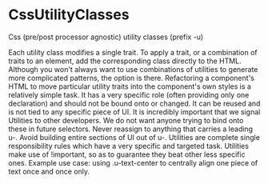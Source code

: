 # CssUtilityClasses
Css (pre/post processor agnostic) utility classes (prefix -u)


Each utility class modifies a single trait.
To apply a trait, or a combination of traits to an element, add the corresponding class directly to the HTML.
Although you won't always want to use combinations of utilities to generate more complicated patterns, the option is there. Refactoring a component's HTML to move particular utility traits into the component's own styles is a relatively simple task.
It has a very specific role (often providing only one declaration) and should
not be bound onto or changed. It can be reused and is not tied to any specific
piece of UI.
It is incredibly important that we signal Utilities to other developers. We do not want anyone trying to bind onto these in future selectors.
Never reassign to anything that carries a leading u-.
Avoid building entire sections of UI out of u-.
Utilities are complete single responsibility rules which have a very specific and targeted task.
Utilities make use of !important, so as to guarantee they beat other less specific ones.
Example use case: using .u-text-center to centrally align one piece of text once and once only.
